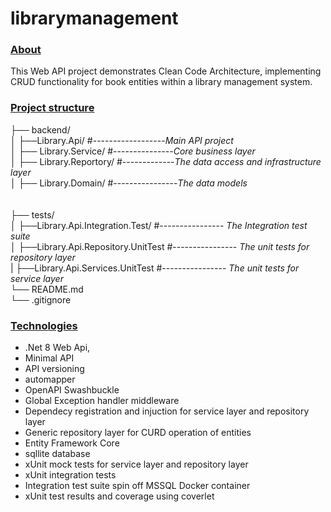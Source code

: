# librarymanagement

### <ins>About</ins>
This Web API project demonstrates Clean Code Architecture, implementing CRUD functionality for book entities within a library management system.



### <ins>Project structure</ins>


├── backend/<br>
│   ├──Library.Api/ #------------------*Main API project*<br>
│   ├── Library.Service/ #---------------*Core business layer*<br>
│   ├── Library.Reportory/ #-------------*The data access and infrastructure layer*<br>
│   ├── Library.Domain/ #----------------*The data models*<br>
<br><br>
├── tests/<br>
│   ├──Library.Api.Integration.Test/       #---------------- *The Integration test suite*<br>
│   ├──Library.Api.Repository.UnitTest     #---------------- *The unit tests for repository layer*<br>
|   ├──Library.Api.Services.UnitTest       #---------------- *The unit tests for  service layer* <br>
└── README.md<br>
└── .gitignore<br>

### <ins>Technologies<ins>
* .Net 8 Web Api,<br> 
* Minimal API <br> 
* API versioning <br>
* automapper
* OpenAPI Swashbuckle <br> 
* Global Exception handler middleware <br>
* Dependecy registration and injuction for service layer and repository layer <br>
* Generic repository layer for CURD operation of entities<br>
* Entity Framework Core <br> 
* sqllite database <br>
* xUnit mock tests for service layer and repository layer <br>
* xUnit integration tests<br>
* Integration test suite spin off MSSQL Docker container<br>
* xUnit test results and coverage using coverlet
